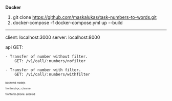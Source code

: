 **Docker**
1) git clone https://github.com/maskalukas/task-numbers-to-words.git
2) docker-compose -f docker-compose.yml up --build
-------------------------------------------------------------------------
client: localhost:3000
server: localhost:8000
        
api GET:    

    - Transfer of number without filter.
        GET: /v1/call/:numbers/nofilter

    - Transfer of number with filter.
        GET: /v1/call/:numbers/withfilter

<div style="font-size: 8px">
 <p>backend: nodejs</p>
<p>frontend-pc: chrome</p>
<p>frontend-phone: android</p>
</div>



